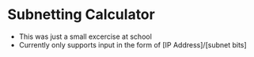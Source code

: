 # Subnetting Calculator

* This was just a small excercise at school
* Currently only supports input in the form of [IP Address]/[subnet bits]